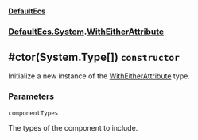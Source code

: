 #### [DefaultEcs](./DefaultEcs.md 'DefaultEcs')
### [DefaultEcs.System](./DefaultEcs.md#DefaultEcs-System 'DefaultEcs.System').[WithEitherAttribute](./DefaultEcs-System-WithEitherAttribute.md 'DefaultEcs.System.WithEitherAttribute')
## #ctor(System.Type[]) `constructor`
Initialize a new instance of the [WithEitherAttribute](./DefaultEcs-System-WithEitherAttribute.md 'DefaultEcs.System.WithEitherAttribute') type.
### Parameters

<a name='DefaultEcs-System-WithEitherAttribute--ctor(System-Type--)-componentTypes'></a>
`componentTypes`

The types of the component to include.
